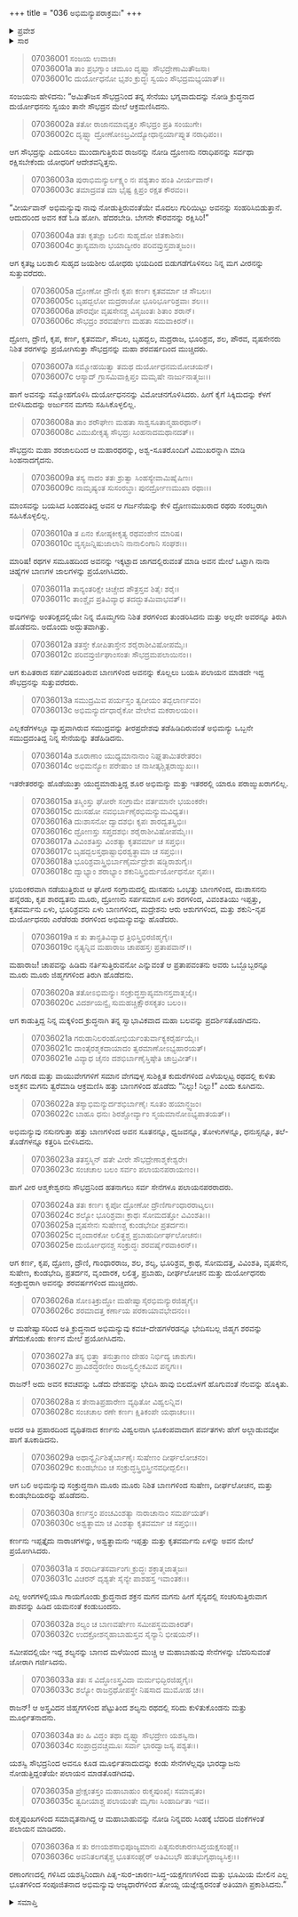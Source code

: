 +++
title = "036 ಅಭಿಮನ್ಯುಪರಾಕ್ರಮಃ"
+++

<details><summary>ಪ್ರವೇಶ</summary>


।।   ಓಂ ಓಂ ನಮೋ ನಾರಾಯಣಾಯ।।   ಶ್ರೀ ವೇದವ್ಯಾಸಾಯ ನಮಃ ।।

ಶ್ರೀ ಕೃಷ್ಣದ್ವೈಪಾಯನ ವೇದವ್ಯಾಸ ವಿರಚಿತ  

**ಶ್ರೀ ಮಹಾಭಾರತ**

**ದ್ರೋಣ ಪರ್ವ**

**ಅಭಿಮನ್ಯುವಧ ಪರ್ವ**

**ಅಧ್ಯಾಯ 36**

</details>

<details><summary>ಸಾರ</summary>

ಏಕಾಂಗಿಯಾಗಿ ಹಲವಾರು ಕೌರವ ಮಹಾರಥರೊಡನೆ ಯುದ್ಧಮಾಡುತ್ತಿದ್ದ ಅಭಿಮನ್ಯುವು ಅಶ್ಮಕರಾಜನನ್ನು ಸಂಹರಿಸಿ ಶಲ್ಯನನ್ನು ಮೂರ್ಛೆಗೊಳಿಸಿದುದು; ಕೌರವ ಸೇನೆಯ ಪಲಾಯನ (1-36).


</details>



> 07036001 ಸಂಜಯ ಉವಾಚ।   
07036001a ತಾಂ ಪ್ರಭಗ್ನಾಂ ಚಮೂಂ ದೃಷ್ಟ್ವಾ ಸೌಭದ್ರೇಣಾಮಿತೌಜಸಾ।   
07036001c ದುರ್ಯೋಧನೋ ಭೃಶಂ ಕ್ರುದ್ಧಃ ಸ್ವಯಂ ಸೌಭದ್ರಮಭ್ಯಯಾತ್।।

ಸಂಜಯನು ಹೇಳಿದನು: “ಅಮಿತೌಜಸ ಸೌಭದ್ರನಿಂದ ತನ್ನ ಸೇನೆಯು ಭಗ್ನವಾದುದನ್ನು ನೋಡಿ ಕ್ರುದ್ಧನಾದ ದುರ್ಯೋಧನನು ಸ್ವಯಂ ತಾನೇ ಸೌಭದ್ರನ ಮೇಲೆ ಆಕ್ರಮಣಿಸಿದನು.

> 07036002a ತತೋ ರಾಜಾನಮಾವೃತ್ತಂ ಸೌಭದ್ರಂ ಪ್ರತಿ ಸಂಯುಗೇ।   
07036002c ದೃಷ್ಟ್ವಾ ದ್ರೋಣೋಽಬ್ರವೀದ್ಯೋಧಾನ್ಪರ್ಯಾಪ್ನುತ ನರಾಧಿಪಂ।।

ಆಗ ಸೌಭದ್ರನ್ನು ಎದುರಿಸಲು ಮುಂದಾಗುತ್ತಿರುವ ರಾಜನನ್ನು ನೋಡಿ ದ್ರೋಣನು ನರಾಧಿಪನನ್ನು ಸರ್ವಥಾ ರಕ್ಷಿಸಬೇಕೆಂದು ಯೋಧರಿಗೆ ಆದೇಶವನ್ನಿತ್ತನು.

> 07036003a ಪುರಾಭಿಮನ್ಯುರ್ಲಕ್ಷ್ಯಂ ನಃ ಪಶ್ಯತಾಂ ಹಂತಿ ವೀರ್ಯವಾನ್।   
07036003c ತಮಾದ್ರವತ ಮಾ ಭೈಷ್ಟ ಕ್ಷಿಪ್ರಂ ರಕ್ಷತ ಕೌರವಂ।।

“ವೀರ್ಯವಾನ್ ಅಭಿಮನ್ಯುವು ನಾವು ನೋಡುತ್ತಿರುವಂತೆಯೇ ಮೊದಲು ಗುರಿಯಿಟ್ಟು ಅವನನ್ನು ಸಂಹರಿಸಿಬಿಡುತ್ತಾನೆ. ಆದುದರಿಂದ ಅವನ ಕಡೆ ಓಡಿ ಹೋಗಿ. ಹೆದರಬೇಡಿ. ಬೇಗನೇ ಕೌರವನನ್ನು ರಕ್ಷಿಸಿರಿ!”

> 07036004a ತತಃ ಕೃತಜ್ಞಾ ಬಲಿನಃ ಸುಹೃದೋ ಜಿತಕಾಶಿನಃ।   
07036004c ತ್ರಾಸ್ಯಮಾನಾ ಭಯಾದ್ವೀರಂ ಪರಿವವ್ರುಸ್ತವಾತ್ಮಜಂ।।

ಆಗ ಕೃತಜ್ಞ ಬಲಶಾಲಿ ಸುಹೃದ ಜಯಶೀಲ ಯೋಧರು ಭಯದಿಂದ ಬಿಡುಗಡೆಗೊಳಿಸಲು ನಿನ್ನ ಮಗ ವೀರನನ್ನು ಸುತ್ತುವರೆದರು.

> 07036005a ದ್ರೋಣೋ ದ್ರೌಣಿಃ ಕೃಪಃ ಕರ್ಣಃ ಕೃತವರ್ಮಾ ಚ ಸೌಬಲಃ।   
07036005c ಬೃಹದ್ಬಲೋ ಮದ್ರರಾಜೋ ಭೂರಿರ್ಭೂರಿಶ್ರವಾಃ ಶಲಃ।।   
07036006a ಪೌರವೋ ವೃಷಸೇನಶ್ಚ ವಿಸೃಜಂತಃ ಶಿತಾಂ ಶರಾನ್।   
07036006c ಸೌಭದ್ರಂ ಶರವರ್ಷೇಣ ಮಹತಾ ಸಮವಾಕಿರನ್।।

ದ್ರೋಣ, ದ್ರೌಣಿ, ಕೃಪ, ಕರ್ಣ, ಕೃತವರ್ಮ, ಸೌಬಲ, ಬೃಹದ್ಬಲ, ಮದ್ರರಾಜ, ಭೂರಿಶ್ರವ, ಶಲ, ಪೌರವ, ವೃಷಸೇನರು ನಿಶಿತ ಶರಗಳನ್ನು ಪ್ರಯೋಗಿಸುತ್ತಾ ಸೌಭದ್ರನನ್ನು ಮಹಾ ಶರವರ್ಷದಿಂದ ಮುಚ್ಚಿದರು.

> 07036007a ಸಮ್ಮೋಹಯಿತ್ವಾ ತಮಥ ದುರ್ಯೋಧನಮಮೋಚಯನ್।   
07036007c ಆಸ್ಯಾದ್ ಗ್ರಾಸಮಿವಾಕ್ಷಿಪ್ತಂ ಮಮೃಷೇ ನಾರ್ಜುನಾತ್ಮಜಃ।।

ಹಾಗೆ ಅವನನ್ನು ಸಮ್ಮೋಹಗೊಳಿಸಿ ದುರ್ಯೋಧನನನ್ನು ವಿಮೋಚನಗೊಳಿಸಿದರು. ಹೀಗೆ ಕೈಗೆ ಸಿಕ್ಕಿದುದನ್ನು ಕೆಳಗೆ ಬೀಳಿಸಿದುದನ್ನು ಅರ್ಜುನನ ಮಗನು ಸಹಿಸಿಕೊಳ್ಳಲಿಲ್ಲ.

> 07036008a ತಾಂ ಶರೌಘೇಣ ಮಹತಾ ಸಾಶ್ವಸೂತಾನ್ಮಹಾರಥಾನ್।   
07036008c ವಿಮುಖೀಕೃತ್ಯ ಸೌಭದ್ರಃ ಸಿಂಹನಾದಮಥಾನದತ್।।

ಸೌಭದ್ರನು ಮಹಾ ಶರಜಾಲದಿಂದ ಆ ಮಹಾರಥರನ್ನು, ಅಶ್ವ-ಸೂತರೊಂದಿಗೆ ವಿಮುಖರನ್ನಾಗಿ ಮಾಡಿ ಸಿಂಹನಾದಗೈದನು.

> 07036009a ತಸ್ಯ ನಾದಂ ತತಃ ಶ್ರುತ್ವಾ ಸಿಂಹಸ್ಯೇವಾಮಿಷೈಷಿಣಃ।   
07036009c ನಾಮೃಷ್ಯಂತ ಸುಸಂರಬ್ಧಾಃ ಪುನರ್ದ್ರೋಣಮುಖಾ ರಥಾಃ।।

ಮಾಂಸವನ್ನು ಬಯಸಿದ ಸಿಂಹದಂತಿದ್ದ ಅವನ ಆ ಗರ್ಜನೆಯನ್ನು ಕೇಳಿ ದ್ರೋಣಮುಖರಾದ ರಥರು ಸಂರಬ್ಧರಾಗಿ ಸಹಿಸಿಕೊಳ್ಳಲಿಲ್ಲ.

> 07036010a ತ ಏನಂ ಕೋಷ್ಠಕೀಕೃತ್ಯ ರಥವಂಶೇನ ಮಾರಿಷ।   
07036010c ವ್ಯಸೃಜನ್ನಿಷುಜಾಲಾನಿ ನಾನಾಲಿಂಗಾನಿ ಸಂಘಶಃ।।

ಮಾರಿಷ! ರಥಗಳ ಸಮೂಹದಿಂದ ಅವನನ್ನು ಇಕ್ಕಟ್ಟಾದ ಜಾಗದಲ್ಲಿರುವಂತೆ ಮಾಡಿ ಅವನ ಮೇಲೆ ಒಟ್ಟಾಗಿ ನಾನಾ ಚಿಹ್ನೆಗಳ ಬಾಣಗಳ ಜಾಲಗಳನ್ನು ಪ್ರಯೋಗಿಸಿದರು.

> 07036011a ತಾನ್ಯಂತರಿಕ್ಷೇ ಚಿಚ್ಚೇದ ಪೌತ್ರಸ್ತವ ಶಿತೈಃ ಶರೈಃ।   
07036011c ತಾಂಶ್ಚೈವ ಪ್ರತಿವಿವ್ಯಾಧ ತದದ್ಭುತಮಿವಾಭವತ್।।

ಅವುಗಳನ್ನು ಅಂತರಿಕ್ಷದಲ್ಲಿಯೇ ನಿನ್ನ ಮೊಮ್ಮಗನು ನಿಶಿತ ಶರಗಳಿಂದ ತುಂಡರಿಸಿದನು ಮತ್ತು ಅಲ್ಲದೇ ಅವರನ್ನೂ ತಿರುಗಿ ಹೊಡೆದನು. ಅದೊಂದು ಅದ್ಭುತವಾಗಿತ್ತು.

> 07036012a ತತಸ್ತೇ ಕೋಪಿತಾಸ್ತೇನ ಶರೈರಾಶೀವಿಷೋಪಮೈಃ।   
07036012c ಪರಿವವ್ರುರ್ಜಿಘಾಂಸಂತಃ ಸೌಭದ್ರಮಪಲಾಯಿನಂ।।

ಆಗ ಕುಪಿತರಾದ ಸರ್ಪವಿಷದಂತಿರುವ ಬಾಣಗಳಿಂದ ಅವನನ್ನು ಕೊಲ್ಲಲು ಬಯಸಿ ಪಲಾಯನ ಮಾಡದೇ ಇದ್ದ ಸೌಭದ್ರನನ್ನು ಸುತ್ತುವರೆದರು.

> 07036013a ಸಮುದ್ರಮಿವ ಪರ್ಯಸ್ತಂ ತ್ವದೀಯಂ ತದ್ಬಲಾರ್ಣವಂ।   
07036013c ಅಭಿಮನ್ಯುರ್ದಧಾರೈಕೋ ವೇಲೇವ ಮಕರಾಲಯಂ।।

ಎಲ್ಲಕಡೆಗಳಲ್ಲೂ ವ್ಯಾಪ್ತವಾಗಿರುವ ಸಮುದ್ರವನ್ನು ತೀರಪ್ರದೇಶವು ತಡೆಹಿಡಿದಿರುವಂತೆ ಅಭಿಮನ್ಯು ಒಬ್ಬನೇ ಸಮುದ್ರದಂತಿದ್ದ ನಿನ್ನ ಸೇನೆಯನ್ನು ತಡೆಹಿಡಿದನು.

> 07036014a ಶೂರಾಣಾಂ ಯುಧ್ಯಮಾನಾನಾಂ ನಿಘ್ನತಾಮಿತರೇತರಂ।   
07036014c ಅಭಿಮನ್ಯೋಃ ಪರೇಷಾಂ ಚ ನಾಸೀತ್ಕಶ್ಚಿತ್ಪರಾಙ್ಮುಖಃ।।

ಇತರೇತರರನ್ನು ಹೊಡೆಯುತ್ತಾ ಯುದ್ಧಮಾಡುತ್ತಿದ್ದ ಶೂರ ಅಭಿಮನ್ಯು ಮತ್ತು ಇತರರಲ್ಲಿ ಯಾರೂ ಪರಾಙ್ಮುಖರಾಗಲಿಲ್ಲ.

> 07036015a ತಸ್ಮಿಂಸ್ತು ಘೋರೇ ಸಂಗ್ರಾಮೇ ವರ್ತಮಾನೇ ಭಯಂಕರೇ।   
07036015c ದುಃಸಹೋ ನವಭಿರ್ಬಾಣೈರಭಿಮನ್ಯುಮವಿಧ್ಯತ।।   
07036016a ದುಃಶಾಸನೋ ದ್ವಾದಶಭಿಃ ಕೃಪಃ ಶಾರದ್ವತಸ್ತ್ರಿಭಿಃ।   
07036016c ದ್ರೋಣಸ್ತು ಸಪ್ತದಶಭಿಃ ಶರೈರಾಶೀವಿಷೋಪಮೈಃ।।   
07036017a ವಿವಿಂಶತಿಸ್ತು ವಿಂಶತ್ಯಾ ಕೃತವರ್ಮಾ ಚ ಸಪ್ತಭಿಃ।   
07036017c ಬೃಹದ್ಬಲಸ್ತಥಾಷ್ಟಾಭಿರಶ್ವತ್ಥಾಮಾ ಚ ಸಪ್ತಭಿಃ।।   
07036018a ಭೂರಿಶ್ರವಾಸ್ತ್ರಿಭಿರ್ಬಾಣೈರ್ಮದ್ರೇಶಃ ಷಡ್ಭಿರಾಶುಗೈಃ।   
07036018c ದ್ವಾಭ್ಯಾಂ ಶರಾಭ್ಯಾಂ ಶಕುನಿಸ್ತ್ರಿಭಿರ್ದುರ್ಯೋಧನೋ ನೃಪಃ।।

ಭಯಂಕರವಾಗಿ ನಡೆಯುತ್ತಿರುವ ಆ ಘೋರ ಸಂಗ್ರಾಮದಲ್ಲಿ ದುಃಸಹನು ಒಂಭತ್ತು ಬಾಣಗಳಿಂದ, ದುಃಶಾಸನನು ಹನ್ನೆರಡು, ಕೃಪ ಶಾರದ್ವತನು ಮೂರು, ದ್ರೋಣನು ಸರ್ಪಸಮಾನ ಏಳು ಶರಗಳಿಂದ, ವಿವಂಶತಿಯು ಇಪ್ಪತ್ತು, ಕೃತವರ್ಮನು ಏಳು, ಭೂರಿಶ್ರವನು ಏಳು ಬಾಣಗಳಿಂದ, ಮದ್ರೇಶನು ಆರು ಆಶುಗಗಳಿಂದ, ಮತ್ತು ಶಕುನಿ-ನೃಪ ದುರ್ಯೋಧನರು ಎರೆಡೆರಡು ಶರಗಳಿಂದ ಅಭಿಮನ್ಯುವನ್ನು ಹೊಡೆದರು.

> 07036019a ಸ ತು ತಾನ್ಪ್ರತಿವಿವ್ಯಾಧ ತ್ರಿಭಿಸ್ತ್ರಿಭಿರಜಿಹ್ಮಗೈಃ।   
07036019c ನೃತ್ಯನ್ನಿವ ಮಹಾರಾಜ ಚಾಪಹಸ್ತಃ ಪ್ರತಾಪವಾನ್।।

ಮಹಾರಾಜ! ಚಾಪವನ್ನು ಹಿಡಿದು ನರ್ತಿಸುತ್ತಿರುವನೋ ಎನ್ನುವಂತೆ ಆ ಪ್ರತಾಪವಂತನು ಅವರು ಒಬ್ಬೊಬ್ಬರನ್ನೂ ಮೂರು ಮೂರು ಜಿಹ್ಮಗಗಳಿಂದ ತಿರುಗಿ ಹೊಡೆದನು.

> 07036020a ತತೋಽಭಿಮನ್ಯುಃ ಸಂಕ್ರುದ್ಧಸ್ತಾಪ್ಯಮಾನಸ್ತವಾತ್ಮಜೈಃ।   
07036020c ವಿದರ್ಶಯನ್ವೈ ಸುಮಹಚ್ಚಿಕ್ಷೌರಸಕೃತಂ ಬಲಂ।।

ಆಗ ಕಾಡುತ್ತಿದ್ದ ನಿನ್ನ ಮಕ್ಕಳಿಂದ ಕ್ರುದ್ಧನಾಗಿ ತನ್ನ ಸ್ವಾಭಾವಿಕವಾದ ಮಹಾ ಬಲವನ್ನು ಪ್ರದರ್ಶಿಸತೊಡಗಿದನು.

> 07036021a ಗರುಡಾನಿಲರಂಹೋಭಿರ್ಯಂತುರ್ವಾಕ್ಯಕರೈರ್ಹಯೈಃ।   
07036021c ದಾಂತೈರಶ್ಮಕದಾಯಾದಂ ತ್ವರಮಾಣೋಽಭ್ಯಹಾರಯತ್।   
07036021e ವಿವ್ಯಾಧ ಚೈನಂ ದಶಭಿರ್ಬಾಣೈಸ್ತಿಷ್ಠೇತಿ ಚಾಬ್ರವೀತ್।।

ಆಗ ಗರುಡ ಮತ್ತು ವಾಯುವೇಗಗಳಿಗೆ ಸಮಾನ ವೇಗವುಳ್ಳ ಸುಶಿಕ್ಷಿತ ಕುದುರೆಗಳಿಂದ ಎಳೆಯಲ್ಪಟ್ಟ ರಥದಲ್ಲಿ ಕುಳಿತು ಅಶ್ಮಕನ ಮಗನು ತ್ವರೆಮಾಡಿ ಆಕ್ರಮಣಿಸಿ ಹತ್ತು ಬಾಣಗಳಿಂದ ಹೊಡೆದು “ನಿಲ್ಲು! ನಿಲ್ಲು!” ಎಂದು ಕೂಗಿದನು.

> 07036022a ತಸ್ಯಾಭಿಮನ್ಯುರ್ದಶಭಿರ್ಬಾಣೈಃ ಸೂತಂ ಹಯಾನ್ಧ್ವಜಂ।   
07036022c ಬಾಹೂ ಧನುಃ ಶಿರಶ್ಚೋರ್ವ್ಯಾಂ ಸ್ಮಯಮಾನೋಽಭ್ಯಪಾತಯತ್।।

ಅಭಿಮನ್ಯುವು ನಸುನಗುತ್ತಾ ಹತ್ತು ಬಾಣಗಳಿಂದ ಅವನ ಸೂತನನ್ನೂ, ಧ್ವಜವನ್ನೂ, ತೋಳುಗಳನ್ನೂ, ಧನುಸ್ಸನ್ನೂ, ತಲೆ-ತೊಡೆಗಳನ್ನೂ ಕತ್ತರಿಸಿ ಬೀಳಿಸಿದನು.

> 07036023a ತತಸ್ತಸ್ಮಿನ್ ಹತೇ ವೀರೇ ಸೌಭದ್ರೇಣಾಶ್ಮಕೇಶ್ವರೇ।   
07036023c ಸಂಚಚಾಲ ಬಲಂ ಸರ್ವಂ ಪಲಾಯನಪರಾಯಣಂ।।

ಹಾಗೆ ವೀರ ಆಶ್ಮಕೇಶ್ವರನು ಸೌಭದ್ರನಿಂದ ಹತನಾಗಲು ಸರ್ವ ಸೇನೆಗಳೂ ಪಲಾಯನಪರರಾದರು.

> 07036024a ತತಃ ಕರ್ಣಃ ಕೃಪೋ ದ್ರೋಣೋ ದ್ರೌಣಿರ್ಗಾಂಧಾರರಾಟ್ಶಲಃ।   
07036024c ಶಲ್ಯೋ ಭೂರಿಶ್ರವಾಃ ಕ್ರಾಥಃ ಸೋಮದತ್ತೋ ವಿವಿಂಶತಿಃ।।   
07036025a ವೃಷಸೇನಃ ಸುಷೇಣಶ್ಚ ಕುಂಡಭೇದೀ ಪ್ರತರ್ದನಃ।  
07036025c ವೃಂದಾರಕೋ ಲಲಿತ್ಥಶ್ಚ ಪ್ರಬಾಹುರ್ದೀರ್ಘಲೋಚನಃ।   
07036025e ದುರ್ಯೋಧನಶ್ಚ ಸಂಕ್ರುದ್ಧಃ ಶರವರ್ಷೈರವಾಕಿರನ್।।

ಆಗ ಕರ್ಣ, ಕೃಪ, ದ್ರೋಣ, ದ್ರೌಣಿ, ಗಾಂಧಾರರಾಜ, ಶಲ, ಶಲ್ಯ, ಭೂರಿಶ್ರವ, ಕ್ರಾಥ, ಸೋಮದತ್ತ, ವಿವಿಂಶತಿ, ವೃಷಸೇನ, ಸುಷೇಣ, ಕುಂಡಭೇದಿ, ಪ್ರತರ್ದನ, ವೃಂದಾರಕ, ಲಲಿತ್ಥ, ಪ್ರಬಾಹು, ದೀರ್ಘಲೋಚನ ಮತ್ತು ದುರ್ಯೋಧನರು ಸಂಕ್ರುದ್ಧರಾಗಿ ಅವನನ್ನು ಶರವರ್ಷಗಳಿಂದ ಮುಚ್ಚಿದರು.

> 07036026a ಸೋಽತಿಕ್ರುದ್ಧೋ ಮಹೇಷ್ವಾಸೈರಭಿಮನ್ಯುರಜಿಹ್ಮಗೈಃ।   
07036026c ಶರಮಾದತ್ತ ಕರ್ಣಾಯ ಪರಕಾಯಾವಭೇದನಂ।।

ಆ ಮಹೇಷ್ವಾಸರಿಂದ ಅತಿ ಕ್ರುದ್ಧನಾದ ಅಭಿಮನ್ಯುವು ಕವಚ-ದೇಹಗಳೆರಡನ್ನೂ ಭೇದಿಸಬಲ್ಲ ಜಿಹ್ಮಗ ಶರವನ್ನು ತೆಗೆದುಕೊಂಡು ಕರ್ಣನ ಮೇಲೆ ಪ್ರಯೋಗಿಸಿದನು.

> 07036027a ತಸ್ಯ ಭಿತ್ತ್ವಾ ತನುತ್ರಾಣಂ ದೇಹಂ ನಿರ್ಭಿದ್ಯ ಚಾಶುಗಃ।   
07036027c ಪ್ರಾವಿಶದ್ಧರಣೀಂ ರಾಜನ್ವಲ್ಮೀಕಮಿವ ಪನ್ನಗಃ।।

ರಾಜನ್! ಅದು ಅವನ ಕವಚವನ್ನು ಒಡೆದು ದೇಹವನ್ನು ಭೇದಿಸಿ ಹಾವು ಬಿಲದೊಳಗೆ ಹೊಗುವಂತೆ ನೆಲವನ್ನು ಹೊಕ್ಕಿತು.

> 07036028a ಸ ತೇನಾತಿಪ್ರಹಾರೇಣ ವ್ಯಥಿತೋ ವಿಹ್ವಲನ್ನಿವ।   
07036028c ಸಂಚಚಾಲ ರಣೇ ಕರ್ಣಃ ಕ್ಷಿತಿಕಂಪೇ ಯಥಾಚಲಃ।।

ಅದರ ಅತಿ ಪ್ರಹಾರದಿಂದ ವ್ಯಥಿತನಾದ ಕರ್ಣನು ವಿಹ್ವಲನಾಗಿ ಭೂಕಂಪವಾದಾಗ ಪರ್ವತಗಳು ಹೇಗೆ ಅಲ್ಲಾಡುವವೋ ಹಾಗೆ ತೂಕಾಡಿದನು.

> 07036029a ಅಥಾನ್ಯೈರ್ನಿಶಿತೈರ್ಬಾಣೈಃ ಸುಷೇಣಂ ದೀರ್ಘಲೋಚನಂ।   
07036029c ಕುಂಡಭೇದಿಂ ಚ ಸಂಕ್ರುದ್ಧಸ್ತ್ರಿಭಿಸ್ತ್ರೀನವಧೀದ್ಬಲೀ।।

ಆಗ ಬಲಿ ಅಭಿಮನ್ಯುವು ಸಂಕ್ರುದ್ಧನಾಗಿ ಮೂರು ಮೂರು ನಿಶಿತ ಬಾಣಗಳಿಂದ ಸುಷೇಣ, ದೀರ್ಘಲೋಚನ, ಮತ್ತು ಕುಂಡಭೇದಿಯರನ್ನು ಹೊಡೆದನು.

> 07036030a ಕರ್ಣಸ್ತಂ ಪಂಚವಿಂಶತ್ಯಾ ನಾರಾಚಾನಾಂ ಸಮರ್ಪಯತ್।   
07036030c ಅಶ್ವತ್ಥಾಮಾ ಚ ವಿಂಶತ್ಯಾ ಕೃತವರ್ಮಾ ಚ ಸಪ್ತಭಿಃ।।

ಕರ್ಣನು ಇಪ್ಪತ್ತೈದು ನಾರಾಚಗಳನ್ನು, ಅಶ್ವತ್ಥಾಮನು ಇಪ್ಪತ್ತು ಮತ್ತು ಕೃತವರ್ಮನು ಏಳನ್ನು ಅವನ ಮೇಲೆ ಪ್ರಯೋಗಿಸಿದರು.

> 07036031a ಸ ಶರಾರ್ದಿತಸರ್ವಾಂಗಃ ಕ್ರುದ್ಧಃ ಶಕ್ರಾತ್ಮಜಾತ್ಮಜಃ।   
07036031c ವಿಚರನ್ ದೃಶ್ಯತೇ ಸೈನ್ಯೇ ಪಾಶಹಸ್ತ ಇವಾಂತಕಃ।।

ಎಲ್ಲ ಅಂಗಗಳಲ್ಲಿಯೂ ಗಾಯಗೊಂಡು ಕ್ರುದ್ಧನಾದ ಶಕ್ರನ ಮಗನ ಮಗನು ಹೀಗೆ ಸೈನ್ಯದಲ್ಲಿ ಸಂಚರಿಸುತ್ತಿರುವಾಗ ಪಾಶವನ್ನು ಹಿಡಿದ ಯಮನಂತೆ ಕಂಡುಬಂದನು.

> 07036032a ಶಲ್ಯಂ ಚ ಬಾಣವರ್ಷೇಣ ಸಮೀಪಸ್ಥಮವಾಕಿರತ್।   
07036032c ಉದಕ್ರೋಶನ್ಮಹಾಬಾಹುಸ್ತವ ಸೈನ್ಯಾನಿ ಭೀಷಯನ್।।

ಸಮೀಪದಲ್ಲಿಯೇ ಇದ್ದ ಶಲ್ಯನನ್ನು ಬಾಣದ ಮಳೆಯಿಂದ ಮುಚ್ಚಿ ಆ ಮಹಾಬಾಹುವು ಸೇನೆಗಳನ್ನು ಬೆದರಿಸುವಂತೆ ಜೋರಾಗಿ ಗರ್ಜಿಸಿದನು.

> 07036033a ತತಃ ಸ ವಿದ್ಧೋಽಸ್ತ್ರವಿದಾ ಮರ್ಮಭಿದ್ಭಿರಜಿಹ್ಮಗೈಃ।   
07036033c ಶಲ್ಯೋ ರಾಜನ್ರಥೋಪಸ್ಥೇ ನಿಷಸಾದ ಮುಮೋಹ ಚ।।

ರಾಜನ್! ಆ ಅಸ್ತ್ರವಿದನ ಜಿಹ್ಮಗಗಳಿಂದ ಪೆಟ್ಟುತಿಂದ ಶಲ್ಯನು ರಥದಲ್ಲಿ ಸರಿದು ಕುಳಿತುಕೊಂಡನು ಮತ್ತು ಮೂರ್ಛಿತನಾದನು.

> 07036034a ತಂ ಹಿ ವಿದ್ಧಂ ತಥಾ ದೃಷ್ಟ್ವಾ ಸೌಭದ್ರೇಣ ಯಶಸ್ವಿನಾ।   
07036034c ಸಂಪ್ರಾದ್ರವಚ್ಚಮೂಃ ಸರ್ವಾ ಭಾರದ್ವಾಜಸ್ಯ ಪಶ್ಯತಃ।।

ಯಶಸ್ವಿ ಸೌಭದ್ರನಿಂದ ಅವನೂ ಕೂಡ ಮೂರ್ಛಿತನಾದುದನ್ನು ಕಂಡು ಸೇನೆಗಳೆಲ್ಲವೂ ಭಾರದ್ವಾಜನು ನೋಡುತ್ತಿದ್ದಂತೆಯೇ ಪಲಾಯನ ಮಾಡತೊಡಗಿದವು.

> 07036035a ಪ್ರೇಕ್ಷಂತಸ್ತಂ ಮಹಾಬಾಹುಂ ರುಕ್ಮಪುಂಖೈಃ ಸಮಾವೃತಂ।   
07036035c ತ್ವದೀಯಾಶ್ಚ ಪಲಾಯಂತೇ ಮೃಗಾಃ ಸಿಂಹಾರ್ದಿತಾ ಇವ।।

ರುಕ್ಮಪುಂಖಗಳಿಂದ ಸಮಾವೃತನಾಗಿದ್ದ ಆ ಮಹಾಬಾಹುವನ್ನು ನೋಡಿ ನಿನ್ನವರು ಸಿಂಹಕ್ಕೆ ಬೆದರಿದ ಜಿಂಕೆಗಳಂತೆ ಪಲಾಯನ ಮಾಡಿದರು.

> 07036036a ಸ ತು ರಣಯಶಸಾಭಿಪೂಜ್ಯಮಾನಃ
	ಪಿತೃಸುರಚಾರಣಸಿದ್ಧಯಕ್ಷಸಂಘೈಃ।   
> 07036036c ಅವನಿತಲಗತೈಶ್ಚ ಭೂತಸಂಘೈರ್
	ಅತಿವಿಬಭೌ ಹುತಭುಗ್ಯಥಾಜ್ಯಸಿಕ್ತಃ।।  

ರಣಾಂಗಣದಲ್ಲಿ ಗಳಿಸಿದ ಯಶಸ್ಸಿನಿಂದಾಗಿ ಪಿತೃ-ಸುರ-ಚಾರಣ-ಸಿದ್ಧ-ಯಕ್ಷಗಣಗಳಿಂದ ಮತ್ತು ಭೂಮಿಯ ಮೇಲಿನ ಎಲ್ಲ ಭೂತಗಳಿಂದ ಸಂಪೂಜಿತನಾದ ಅಭಿಮನ್ಯುವು ಆಜ್ಯಧಾರೆಗಳಿಂದ ತೋಯ್ದ ಯಜ್ಞೇಶ್ವರನಂತೆ ಅತಿಯಾಗಿ ಪ್ರಕಾಶಿಸಿದನು.”

<details><summary>ಸಮಾಪ್ತಿ</summary>


ಇತಿ ಶ್ರೀ ಮಹಾಭಾರತೇ ದ್ರೋಣ ಪರ್ವಣಿ ಅಭಿಮನ್ಯುವಧ ಪರ್ವಣಿ ಅಭಿಮನ್ಯುಪರಾಕ್ರಮೇ ಷಡ್ ತ್ರಿಂಶೋಽಧ್ಯಾಯಃ।।  
ಇದು ಶ್ರೀ ಮಹಾಭಾರತದಲ್ಲಿ ದ್ರೋಣ ಪರ್ವದಲ್ಲಿ ಅಭಿಮನ್ಯುವಧ ಪರ್ವದಲ್ಲಿ ಅಭಿಮನ್ಯುಪರಾಕ್ರಮ ಎನ್ನುವ ಮೂವತ್ತಾರನೇ ಅಧ್ಯಾಯವು.



</details>
